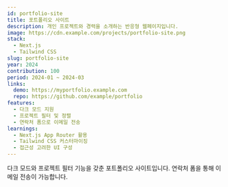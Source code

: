 ```yaml
---
id: portfolio-site
title: 포트폴리오 사이트
description: 개인 프로젝트와 경력을 소개하는 반응형 웹페이지입니다.
image: https://cdn.example.com/projects/portfolio-site.png
stack:
  - Next.js
  - Tailwind CSS
slug: portfolio-site
year: 2024
contribution: 100
period: 2024-01 ~ 2024-03
links:
  demo: https://myportfolio.example.com
  repo: https://github.com/example/portfolio
features:
  - 다크 모드 지원
  - 프로젝트 필터 및 정렬
  - 연락처 폼으로 이메일 전송
learnings:
  - Next.js App Router 활용
  - Tailwind CSS 커스터마이징
  - 접근성 고려한 UI 구성
---
```


다크 모드와 프로젝트 필터 기능을 갖춘 포트폴리오 사이트입니다.
연락처 폼을 통해 이메일 전송이 가능합니다.
